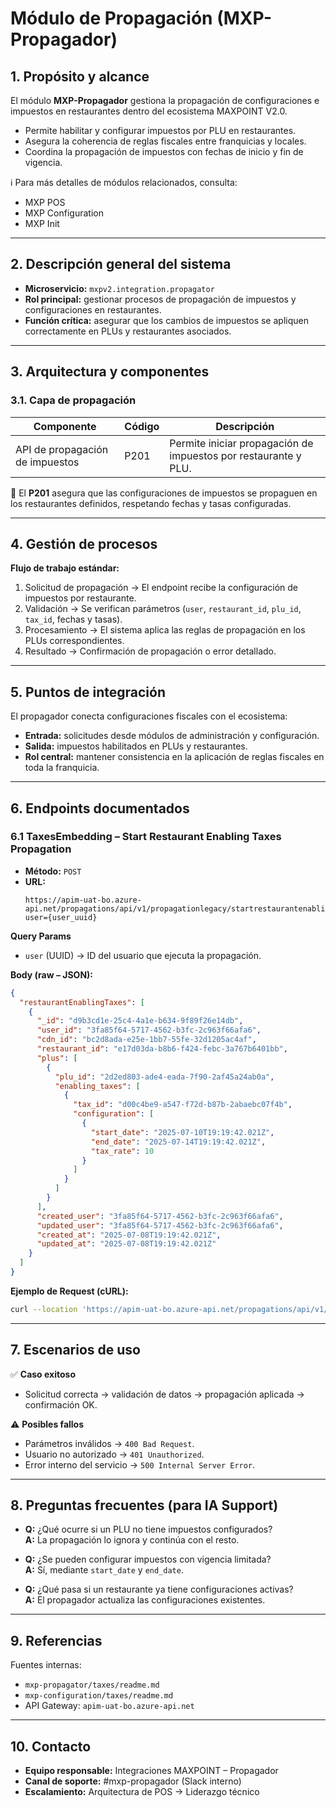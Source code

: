 
# Módulo de Propagación (MXP-Propagador)

## 1. Propósito y alcance
El módulo **MXP-Propagador** gestiona la propagación de configuraciones e impuestos en restaurantes dentro del ecosistema MAXPOINT V2.0.  

- Permite habilitar y configurar impuestos por PLU en restaurantes.  
- Asegura la coherencia de reglas fiscales entre franquicias y locales.  
- Coordina la propagación de impuestos con fechas de inicio y fin de vigencia.  

ℹ️ Para más detalles de módulos relacionados, consulta:  

- MXP POS  
- MXP Configuration  
- MXP Init  

---

## 2. Descripción general del sistema
- **Microservicio:** `mxpv2.integration.propagator`  
- **Rol principal:** gestionar procesos de propagación de impuestos y configuraciones en restaurantes.  
- **Función crítica:** asegurar que los cambios de impuestos se apliquen correctamente en PLUs y restaurantes asociados.  

---

## 3. Arquitectura y componentes

### 3.1. Capa de propagación
| Componente                       | Código | Descripción |
|----------------------------------|--------|-------------|
| API de propagación de impuestos  | P201   | Permite iniciar propagación de impuestos por restaurante y PLU. |

🔑 El **P201** asegura que las configuraciones de impuestos se propaguen en los restaurantes definidos, respetando fechas y tasas configuradas.  

---

## 4. Gestión de procesos

**Flujo de trabajo estándar:**
1. Solicitud de propagación → El endpoint recibe la configuración de impuestos por restaurante.  
2. Validación → Se verifican parámetros (`user`, `restaurant_id`, `plu_id`, `tax_id`, fechas y tasas).  
3. Procesamiento → El sistema aplica las reglas de propagación en los PLUs correspondientes.  
4. Resultado → Confirmación de propagación o error detallado.  

---

## 5. Puntos de integración
El propagador conecta configuraciones fiscales con el ecosistema:  

- **Entrada:** solicitudes desde módulos de administración y configuración.  
- **Salida:** impuestos habilitados en PLUs y restaurantes.  
- **Rol central:** mantener consistencia en la aplicación de reglas fiscales en toda la franquicia.  

---

## 6. Endpoints documentados

### 6.1 TaxesEmbedding – Start Restaurant Enabling Taxes Propagation  

- **Método:** `POST`  
- **URL:**  
  ```
  https://apim-uat-bo.azure-api.net/propagations/api/v1/propagationlegacy/startrestaurantenablingtaxespropagation?user={user_uuid}
  ```

**Query Params**  
- `user` (UUID) → ID del usuario que ejecuta la propagación.  

**Body (raw – JSON):**
```json
{
  "restaurantEnablingTaxes": [
    {
      "_id": "d9b3cd1e-25c4-4a1e-b634-9f89f26e14db",
      "user_id": "3fa85f64-5717-4562-b3fc-2c963f66afa6",
      "cdn_id": "bc2d8ada-e25e-1bb7-55fe-32d1205ac4af",
      "restaurant_id": "e17d03da-b8b6-f424-febc-3a767b6401bb",
      "plus": [
        {
          "plu_id": "2d2ed803-ade4-eada-7f90-2af45a24ab0a",
          "enabling_taxes": [
            {
              "tax_id": "d00c4be9-a547-f72d-b87b-2abaebc07f4b",
              "configuration": [
                {
                  "start_date": "2025-07-10T19:19:42.021Z",
                  "end_date": "2025-07-14T19:19:42.021Z",
                  "tax_rate": 10
                }
              ]
            }
          ]
        }
      ],
      "created_user": "3fa85f64-5717-4562-b3fc-2c963f66afa6",
      "updated_user": "3fa85f64-5717-4562-b3fc-2c963f66afa6",
      "created_at": "2025-07-08T19:19:42.021Z",
      "updated_at": "2025-07-08T19:19:42.021Z"
    }
  ]
}
```

**Ejemplo de Request (cURL):**
```bash
curl --location 'https://apim-uat-bo.azure-api.net/propagations/api/v1/propagationlegacy/startrestaurantenablingtaxespropagation?user=3fa85f64-5717-4562-b3fc-2c963f66afa6' --header 'Content-Type: application/json' --data '{ ... }'
```

---

## 7. Escenarios de uso

✅ **Caso exitoso**  
- Solicitud correcta → validación de datos → propagación aplicada → confirmación OK.  

⚠️ **Posibles fallos**  
- Parámetros inválidos → `400 Bad Request`.  
- Usuario no autorizado → `401 Unauthorized`.  
- Error interno del servicio → `500 Internal Server Error`.  

---

## 8. Preguntas frecuentes (para IA Support)

- **Q:** ¿Qué ocurre si un PLU no tiene impuestos configurados?  
  **A:** La propagación lo ignora y continúa con el resto.  

- **Q:** ¿Se pueden configurar impuestos con vigencia limitada?  
  **A:** Sí, mediante `start_date` y `end_date`.  

- **Q:** ¿Qué pasa si un restaurante ya tiene configuraciones activas?  
  **A:** El propagador actualiza las configuraciones existentes.  

---

## 9. Referencias
Fuentes internas:  
- `mxp-propagator/taxes/readme.md`  
- `mxp-configuration/taxes/readme.md`  
- API Gateway: `apim-uat-bo.azure-api.net`  

---

## 10. Contacto
- **Equipo responsable:** Integraciones MAXPOINT – Propagador  
- **Canal de soporte:** #mxp-propagador (Slack interno)  
- **Escalamiento:** Arquitectura de POS → Liderazgo técnico  
